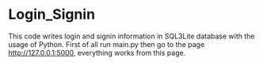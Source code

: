 # Login_Signin
This code writes login and signin information in SQL3Lite database with the usage of Python. First of all run main.py then go to the page http://127.0.0.1:5000, everything works from this page.
